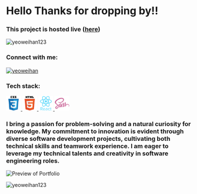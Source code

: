 # Hello Thanks for dropping by!!

### This project is hosted live ([here](https://yeoweihan123.github.io/web-resume/))

<p align="left"> <img src="https://komarev.com/ghpvc/?username=yeoweihan123&label=Profile%20views&color=0e75b6&style=flat" alt="yeoweihan123" /> </p>

<h3 align="left">Connect with me:</h3>
<p align="left">
<a href="https://linkedin.com/in/yeoweihan" target="blank"><img align="center" src="https://raw.githubusercontent.com/rahuldkjain/github-profile-readme-generator/master/src/images/icons/Social/linked-in-alt.svg" alt="yeoweihan" height="30" width="40" /></a>
</p> 

<h3 align="left">Tech stack: </h3>
<p align="left"> <a href="https://www.w3schools.com/css/" target="_blank" rel="noreferrer"> <img src="https://raw.githubusercontent.com/devicons/devicon/master/icons/css3/css3-original-wordmark.svg" alt="css3" width="40" height="40"/> </a> <a href="https://www.w3.org/html/" target="_blank" rel="noreferrer"> <img src="https://raw.githubusercontent.com/devicons/devicon/master/icons/html5/html5-original-wordmark.svg" alt="html5" width="40" height="40"/> </a> <a href="https://reactjs.org/" target="_blank" rel="noreferrer"> <img src="https://raw.githubusercontent.com/devicons/devicon/master/icons/react/react-original-wordmark.svg" alt="react" width="40" height="40"/> </a> <a href="https://sass-lang.com" target="_blank" rel="noreferrer"> <img src="https://raw.githubusercontent.com/devicons/devicon/master/icons/sass/sass-original.svg" alt="sass" width="40" height="40"/> </a> </p>

#### 
<h3 align="left">I bring a passion for problem-solving and a natural curiosity for knowledge. My commitment to innovation is evident through diverse software development projects, cultivating both technical skills and teamwork experience. I am eager to leverage my technical talents and creativity in software engineering roles.</h3>

![Preview of Portfolio](https://github.com/YeoWeiHan123/web-resume/assets/36888332/c75fcdc1-ea33-4ca7-b7d7-a61716c6279c)

<p><img align="left" src="https://github-readme-stats.vercel.app/api/top-langs?username=yeoweihan123&show_icons=true&locale=en&layout=compact" alt="yeoweihan123" /></p>


